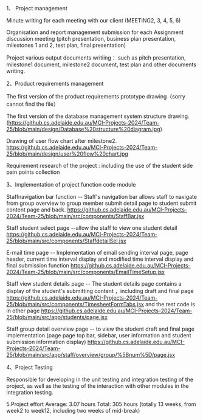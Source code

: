 
1、 Project management

  Minute writing for each meeting with our client (MEETING2, 3, 4, 5, 6)
  
  Organisation and report management submission for each Assignment discussion meeting (pitch presentation, business plan presentation, milestones 1 and 2, test plan, final presentation)
  
  Project various output documents writiing： such as pitch presentation, milestone1 document, milestone2 document, test plan and other documents writing.
  
  
  
  
2、Product requirements management

  The first version of the product requirements prototype drawing（sorry cannot find the file）
  
  The first version of the database management system structure drawing. (https://github.cs.adelaide.edu.au/MCI-Projects-2024/Team-25/blob/main/design/Database%20structure%20diagram.jpg)
  
  Drawing of user flow chart after milestone2.   https://github.cs.adelaide.edu.au/MCI-Projects-2024/Team-25/blob/main/design/user%20flow%20chart.jpg 
  
  Requirement research of the project : including the use of the student side pain points collection 
  
  
 
  
 3、Implementation of project function code module
  

   Staffnavigation bar function	-- Staff's navigation bar allows staff to navigate from group overview to group member submit detail page to student submit content page and   back. https://github.cs.adelaide.edu.au/MCI-Projects-2024/Team-25/blob/main/src/components/StaffBar.jsx
   
  Staff  student select page --allow the staff to view one student detail https://github.cs.adelaide.edu.au/MCI-Projects-2024/Team-25/blob/main/src/components/StaffdetailSel.jsx

  E-mail time page  -- Implementation of email sending interval page, page header,    current time interval display and modified time interval display and final submission   function  https://github.cs.adelaide.edu.au/MCI-Projects-2024/Team-25/blob/main/src/components/EmailTimeSetup.jsx

 Staff view student details page -- The student details page contains a display of the student's submitting content ，including draft and final page  https://github.cs.adelaide.edu.au/MCI-Projects-2024/Team-25/blob/main/src/components/TimesheetFormTabs.jsx 
and the rest code is in other page  https://github.cs.adelaide.edu.au/MCI-Projects-2024/Team-25/blob/main/src/app/students/page.jsx
 
Staff group detail overview page  -- to view the student draft and final page implementation (page page top bar, sidebar, user information and student submission            information display)  https://github.cs.adelaide.edu.au/MCI-Projects-2024/Team-25/blob/main/src/app/staff/overview/group/%5Bnum%5D/page.jsx
   
   
4、Project Testing	

Responsible for developing in the unit testing and integration testing of the project, as well as the testing of the interaction with other modules in the integration testing.


5.Project effort 
Average: 3.07 hours
Total: 305 hours (totally 13 weeks, from week2 to week12, including two weeks of mid-break)

 
  
  
   
 
